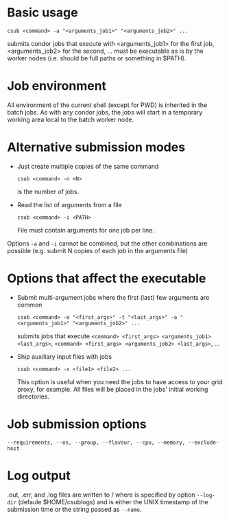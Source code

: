 Basic usage
===========

`csub <command> -a "<arguments_job1>" "<arguments_job2>" ...`

submits condor jobs that execute <command> with <arguments_job1> for the first job, <arguments_job2> for the second, ...
<command> must be executable as is by the worker nodes (i.e. should be full paths or something in $PATH).

Job environment
===============

All environment of the current shell (except for PWD) is inherited in the batch jobs. As with any condor jobs, the jobs will start in a temporary working area local to the batch worker node.

Alternative submission modes
============================

* Just create multiple copies of the same command

   `csub <command> -n <N>`
   
   <N> is the number of jobs.
* Read the list of arguments from a file

   `csub <command> -i <PATH>`
   
   File must contain arguments for one job per line.
   
Options `-a` and `-i` cannot be combined, but the other combinations are possible (e.g. submit N copies of each job in the arguments file)

Options that affect the executable
==================================

* Submit multi-argument jobs where the first (last) few arguments are common

   `csub <command> -e "<first_args>" -t "<last_args>" -a "<arguments_job1>" "<arguments_job2>" ...`
   
   submits jobs that execute `<command> <first_args> <arguments_job1> <last_args>`, `<command> <first_args> <arguments_job2> <last_args>`, ...
* Ship auxiliary input files with jobs

   `csub <command> -x <file1> <file2> ...`
   
   This option is useful when you need the jobs to have access to your grid proxy, for example. All files will be placed in the jobs' initial working directories.
   
Job submission options
======================

`--requirements, --os, --group, --flavour, --cpu, --memory, --exclude-host`

Log output
==========

.out, .err, and .log files are written to <logdir>/<tag> where <logdir> is specified by option `--log-dir` (defaule $HOME/csublogs) and <tag> is either the UNIX timestamp of the submission time or the string passed as `--name`.
